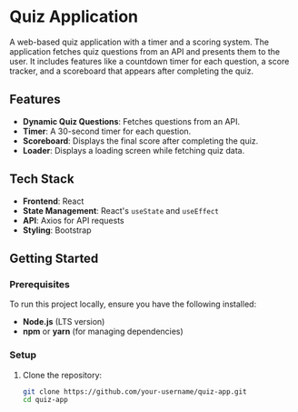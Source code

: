 # Quiz Application

A web-based quiz application with a timer and a scoring system. The application fetches quiz questions from an API and presents them to the user. It includes features like a countdown timer for each question, a score tracker, and a scoreboard that appears after completing the quiz.

## Features

- **Dynamic Quiz Questions**: Fetches questions from an API.
- **Timer**: A 30-second timer for each question.
- **Scoreboard**: Displays the final score after completing the quiz.
- **Loader**: Displays a loading screen while fetching quiz data.

## Tech Stack

- **Frontend**: React
- **State Management**: React's `useState` and `useEffect`
- **API**: Axios for API requests
- **Styling**: Bootstrap 

## Getting Started

### Prerequisites

To run this project locally, ensure you have the following installed:

- **Node.js** (LTS version)
- **npm** or **yarn** (for managing dependencies)

### Setup

1. Clone the repository:
   ```bash
   git clone https://github.com/your-username/quiz-app.git
   cd quiz-app
